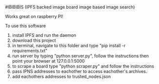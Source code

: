 #IBIBIBIS
(IPFS backed image board image based image search)

Works great on raspberry PI!

To use this software
1. install IPFS and run the daemon
2. download this project
3. in terminal, navigate to this folder and type "pip install -r requirements.txt"
4. run server by typing "python server.py", follow the instructions then point your browser at 127.0.0.1:5000
5. to scrape a board type "python scraper.py" and follow the instructions
6. pass IPNS addresses to eachother to access eachother's archives.
7. add eachothers addresses to trusted_nodes.json
